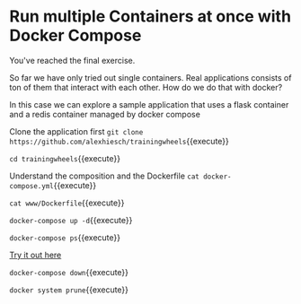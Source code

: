 # Run multiple Containers at once with Docker Compose

You've reached the final exercise.

So far we have only tried out single containers. Real applications consists of ton of them that interact with each other. How do we do that with docker?

In this case we can explore a sample application that uses a flask container and a redis container managed by docker compose

Clone the application first
`git clone https://github.com/alexhiesch/trainingwheels`{{execute}}

`cd trainingwheels`{{execute}}

Understand the composition and the Dockerfile
`cat docker-compose.yml`{{execute}}

`cat www/Dockerfile`{{execute}}

`docker-compose up -d`{{execute}}

`docker-compose ps`{{execute}}

[Try it out here](http://[[HOST_SUBDOMAIN]]-80-[[KATACODA_HOST]].environments.katacoda.com)

`docker-compose down`{{execute}}

`docker system prune`{{execute}}

